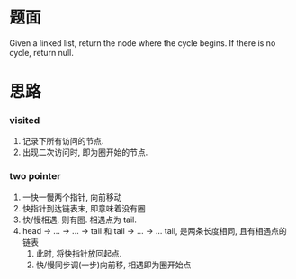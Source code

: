 # 题面
Given a linked list, return the node where the cycle begins. If there is no cycle, return null.

# 思路
### visited
1. 记录下所有访问的节点.
2. 出现二次访问时, 即为圈开始的节点.


### two pointer
1. 一快一慢两个指针, 向前移动
2. 快指针到达链表末, 即意味着没有圈
3. 快/慢相遇, 则有圈. 相遇点为 tail.
4. head -> ... -> ... -> tail 和 tail -> ...  -> ... tail, 是两条长度相同,
   且有相遇点的链表
    1. 此时, 将快指针放回起点.
    2. 快/慢同步调(一步)向前移, 相遇即为圈开始点
